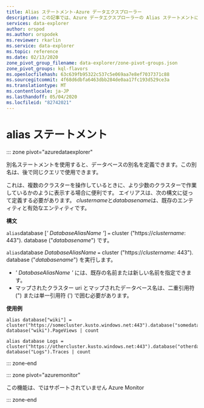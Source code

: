 ```yaml
---
title: Alias ステートメント-Azure データエクスプローラー
description: この記事では、Azure データエクスプローラーの Alias ステートメントについて説明します。
services: data-explorer
author: orspod
ms.author: orspodek
ms.reviewer: rkarlin
ms.service: data-explorer
ms.topic: reference
ms.date: 02/13/2020
zone_pivot_group_filename: data-explorer/zone-pivot-groups.json
zone_pivot_groups: kql-flavors
ms.openlocfilehash: 63c639fb95322c537c5e069aa7e8ef7037371c88
ms.sourcegitcommit: 4f68d6dbfa6463dbb284de0aa17fc193d529ce3a
ms.translationtype: MT
ms.contentlocale: ja-JP
ms.lasthandoff: 05/04/2020
ms.locfileid: "82742021"
---
```

# <a name="alias-statement"></a>alias ステートメント

::: zone pivot="azuredataexplorer"

別名ステートメントを使用すると、データベースの別名を定義できます。この別名は、後で同じクエリで使用できます。

これは、複数のクラスターを操作しているときに、より少数のクラスターで作業しているかのように表示する場合に便利です。
エイリアスは、次の構文に従って定義する必要があります。 *clustername*と*databasename*は、既存のエンティティと有効なエンティティです。

**構文**

`alias`database [*' DatabaseAliasName '*] `=` cluster ("https://*clustername*: 443"). database ("*databasename*") です。

`alias`database *DatabaseAliasName* `=` cluster ("https://*clustername*: 443"). database ("*databasename*") を実行します。

* *' DatabaseAliasName '* には、既存の名前または新しい名前を指定できます。
* マップされたクラスター uri とマップされたデータベース名は、二重引用符 (") または単一引用符 (') で囲む必要があります。

**使用例**

```kusto
alias database["wiki"] = cluster("https://somecluster.kusto.windows.net:443").database("somedatabase");
database("wiki").PageViews | count 
```

```kusto
alias database Logs = cluster("https://othercluster.kusto.windows.net:443").database("otherdatabase");
database("Logs").Traces | count 
```

::: zone-end

::: zone pivot="azuremonitor"

この機能は、ではサポートされていません Azure Monitor

::: zone-end
